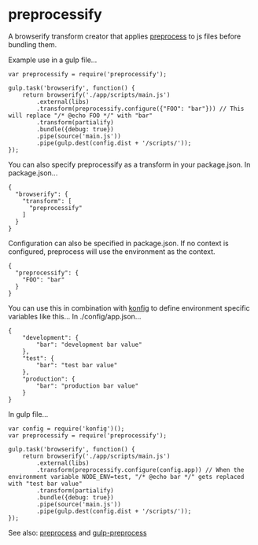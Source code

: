 preprocessify
=============

A browserify transform creator that applies [preprocess](https://github.com/jsoverson/preprocess) to js files before bundling them.

Example use in a gulp file...
```
var preprocessify = require('preprocessify');

gulp.task('browserify', function() {
    return browserify('./app/scripts/main.js')
        .external(libs)
        .transform(preprocessify.configure({"FOO": "bar"})) // This will replace "/* @echo FOO */" with "bar"
        .transform(partialify)
        .bundle({debug: true})
        .pipe(source('main.js'))
        .pipe(gulp.dest(config.dist + '/scripts/'));
});
```

You can also specify preprocessify as a transform in your package.json.
In package.json...
```
{
  "browserify": {
    "transform": [
      "preprocessify"
    ]
  }
}
```

Configuration can also be specified in package.json. If no context is configured, preprocess will use the environment as the context.
```
{
  "preprocessify": {
    "FOO": "bar"
  }
}
```

You can use this in combination with [konfig](https://github.com/vngrs/konfig) to define environment specific variables like this...
In ./config/app.json...
```
{
    "development": {
        "bar": "development bar value"
    },
    "test": {
        "bar": "test bar value"
    },
    "production": {
        "bar": "production bar value"
    }
}
```

In gulp file...
```
var config = require('konfig')();
var preprocessify = require('preprocessify');

gulp.task('browserify', function() {
    return browserify('./app/scripts/main.js')
        .external(libs)
        .transform(preprocessify.configure(config.app)) // When the environment variable NODE_ENV=test, "/* @echo bar */" gets replaced with "test bar value"
        .transform(partialify)
        .bundle({debug: true})
        .pipe(source('main.js'))
        .pipe(gulp.dest(config.dist + '/scripts/'));
});
```

See also: [preprocess](https://github.com/jsoverson/preprocess) and [gulp-preprocess](https://github.com/jas/gulp-preprocess)
